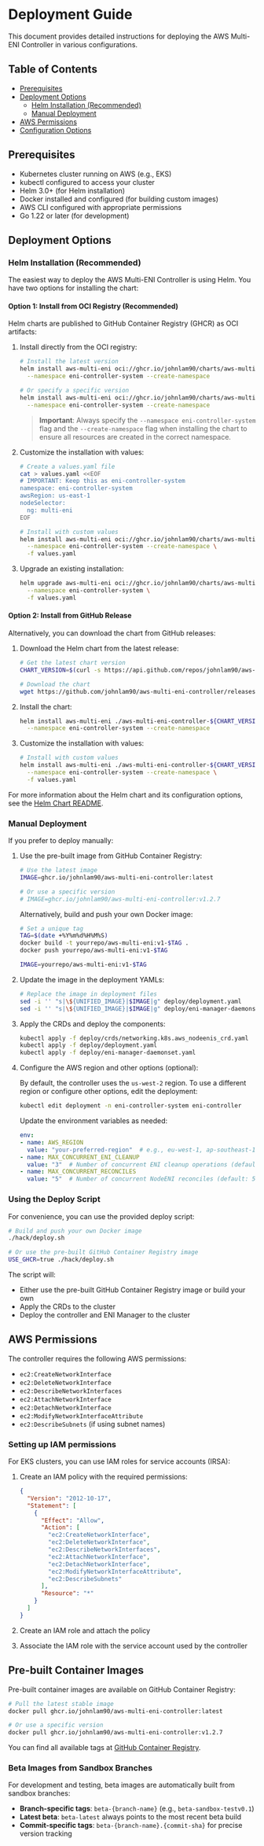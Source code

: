 # Deployment Guide

This document provides detailed instructions for deploying the AWS Multi-ENI Controller in various configurations.

## Table of Contents

- [Prerequisites](#prerequisites)
- [Deployment Options](#deployment-options)
  - [Helm Installation (Recommended)](#helm-installation-recommended)
  - [Manual Deployment](#manual-deployment)
- [AWS Permissions](#aws-permissions)
- [Configuration Options](#configuration-options)

## Prerequisites

- Kubernetes cluster running on AWS (e.g., EKS)
- kubectl configured to access your cluster
- Helm 3.0+ (for Helm installation)
- Docker installed and configured (for building custom images)
- AWS CLI configured with appropriate permissions
- Go 1.22 or later (for development)

## Deployment Options

### Helm Installation (Recommended)

The easiest way to deploy the AWS Multi-ENI Controller is using Helm. You have two options for installing the chart:

#### Option 1: Install from OCI Registry (Recommended)

Helm charts are published to GitHub Container Registry (GHCR) as OCI artifacts:

1. Install directly from the OCI registry:

   ```bash
   # Install the latest version
   helm install aws-multi-eni oci://ghcr.io/johnlam90/charts/aws-multi-eni-controller --version 1.3.0 \
     --namespace eni-controller-system --create-namespace

   # Or specify a specific version
   helm install aws-multi-eni oci://ghcr.io/johnlam90/charts/aws-multi-eni-controller --version 1.3.0 \
     --namespace eni-controller-system --create-namespace
   ```

   > **Important**: Always specify the `--namespace eni-controller-system` flag and the `--create-namespace` flag when installing the chart to ensure all resources are created in the correct namespace.

2. Customize the installation with values:

   ```bash
   # Create a values.yaml file
   cat > values.yaml <<EOF
   # IMPORTANT: Keep this as eni-controller-system
   namespace: eni-controller-system
   awsRegion: us-east-1
   nodeSelector:
     ng: multi-eni
   EOF

   # Install with custom values
   helm install aws-multi-eni oci://ghcr.io/johnlam90/charts/aws-multi-eni-controller --version 1.3.0 \
     --namespace eni-controller-system --create-namespace \
     -f values.yaml
   ```

3. Upgrade an existing installation:

   ```bash
   helm upgrade aws-multi-eni oci://ghcr.io/johnlam90/charts/aws-multi-eni-controller --version 1.3.0 \
     --namespace eni-controller-system \
     -f values.yaml
   ```

#### Option 2: Install from GitHub Release

Alternatively, you can download the chart from GitHub releases:

1. Download the Helm chart from the latest release:

   ```bash
   # Get the latest chart version
   CHART_VERSION=$(curl -s https://api.github.com/repos/johnlam90/aws-multi-eni-controller/releases | grep "helm-chart-" | grep "tag_name" | head -n 1 | cut -d'"' -f4 | cut -d'-' -f3)

   # Download the chart
   wget https://github.com/johnlam90/aws-multi-eni-controller/releases/download/helm-chart-${CHART_VERSION}/aws-multi-eni-controller-${CHART_VERSION}.tgz
   ```

2. Install the chart:

   ```bash
   helm install aws-multi-eni ./aws-multi-eni-controller-${CHART_VERSION}.tgz \
     --namespace eni-controller-system --create-namespace
   ```

3. Customize the installation with values:

   ```bash
   # Install with custom values
   helm install aws-multi-eni ./aws-multi-eni-controller-${CHART_VERSION}.tgz \
     --namespace eni-controller-system --create-namespace \
     -f values.yaml
   ```

For more information about the Helm chart and its configuration options, see the [Helm Chart README](../charts/aws-multi-eni-controller/README.md).

### Manual Deployment

If you prefer to deploy manually:

1. Use the pre-built image from GitHub Container Registry:

   ```bash
   # Use the latest image
   IMAGE=ghcr.io/johnlam90/aws-multi-eni-controller:latest

   # Or use a specific version
   # IMAGE=ghcr.io/johnlam90/aws-multi-eni-controller:v1.2.7
   ```

   Alternatively, build and push your own Docker image:

   ```bash
   # Set a unique tag
   TAG=$(date +%Y%m%d%H%M%S)
   docker build -t yourrepo/aws-multi-eni:v1-$TAG .
   docker push yourrepo/aws-multi-eni:v1-$TAG

   IMAGE=yourrepo/aws-multi-eni:v1-$TAG
   ```

2. Update the image in the deployment YAMLs:

   ```bash
   # Replace the image in deployment files
   sed -i '' "s|\${UNIFIED_IMAGE}|$IMAGE|g" deploy/deployment.yaml
   sed -i '' "s|\${UNIFIED_IMAGE}|$IMAGE|g" deploy/eni-manager-daemonset.yaml
   ```

3. Apply the CRDs and deploy the components:

   ```bash
   kubectl apply -f deploy/crds/networking.k8s.aws_nodeenis_crd.yaml
   kubectl apply -f deploy/deployment.yaml
   kubectl apply -f deploy/eni-manager-daemonset.yaml
   ```

4. Configure the AWS region and other options (optional):

   By default, the controller uses the `us-west-2` region. To use a different region or configure other options, edit the deployment:

   ```bash
   kubectl edit deployment -n eni-controller-system eni-controller
   ```

   Update the environment variables as needed:

   ```yaml
   env:
   - name: AWS_REGION
     value: "your-preferred-region"  # e.g., eu-west-1, ap-southeast-1, etc.
   - name: MAX_CONCURRENT_ENI_CLEANUP
     value: "3"  # Number of concurrent ENI cleanup operations (default: 3)
   - name: MAX_CONCURRENT_RECONCILES
     value: "5"  # Number of concurrent NodeENI reconciles (default: 5)
   ```

### Using the Deploy Script

For convenience, you can use the provided deploy script:

```bash
# Build and push your own Docker image
./hack/deploy.sh

# Or use the pre-built GitHub Container Registry image
USE_GHCR=true ./hack/deploy.sh
```

The script will:

- Either use the pre-built GitHub Container Registry image or build your own
- Apply the CRDs to the cluster
- Deploy the controller and ENI Manager to the cluster

## AWS Permissions

The controller requires the following AWS permissions:

- `ec2:CreateNetworkInterface`
- `ec2:DeleteNetworkInterface`
- `ec2:DescribeNetworkInterfaces`
- `ec2:AttachNetworkInterface`
- `ec2:DetachNetworkInterface`
- `ec2:ModifyNetworkInterfaceAttribute`
- `ec2:DescribeSubnets` (if using subnet names)

### Setting up IAM permissions

For EKS clusters, you can use IAM roles for service accounts (IRSA):

1. Create an IAM policy with the required permissions:

   ```json
   {
     "Version": "2012-10-17",
     "Statement": [
       {
         "Effect": "Allow",
         "Action": [
           "ec2:CreateNetworkInterface",
           "ec2:DeleteNetworkInterface",
           "ec2:DescribeNetworkInterfaces",
           "ec2:AttachNetworkInterface",
           "ec2:DetachNetworkInterface",
           "ec2:ModifyNetworkInterfaceAttribute",
           "ec2:DescribeSubnets"
         ],
         "Resource": "*"
       }
     ]
   }
   ```

2. Create an IAM role and attach the policy

3. Associate the IAM role with the service account used by the controller

## Pre-built Container Images

Pre-built container images are available on GitHub Container Registry:

```bash
# Pull the latest stable image
docker pull ghcr.io/johnlam90/aws-multi-eni-controller:latest

# Or use a specific version
docker pull ghcr.io/johnlam90/aws-multi-eni-controller:v1.2.7
```

You can find all available tags at [GitHub Container Registry](https://github.com/johnlam90/aws-multi-eni-controller/pkgs/container/aws-multi-eni-controller).

### Beta Images from Sandbox Branches

For development and testing, beta images are automatically built from sandbox branches:

- **Branch-specific tags**: `beta-{branch-name}` (e.g., `beta-sandbox-testv0.1`)
- **Latest beta**: `beta-latest` always points to the most recent beta build
- **Commit-specific tags**: `beta-{branch-name}.{commit-sha}` for precise version tracking
